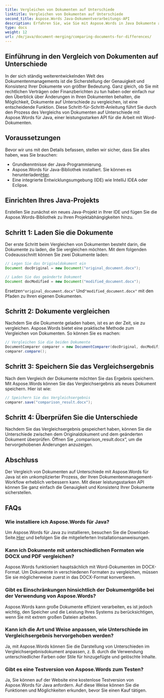 ```yaml
---
title: Vergleichen von Dokumenten auf Unterschiede
linktitle: Vergleichen von Dokumenten auf Unterschiede
second_title: Aspose.Words Java-Dokumentverarbeitungs-API
description: Erfahren Sie, wie Sie mit Aspose.Words in Java Dokumente auf Unterschiede vergleichen. Unsere Schritt-für-Schritt-Anleitung sorgt für eine korrekte Dokumentenverwaltung.
type: docs
weight: 12
url: /de/java/document-merging/comparing-documents-for-differences/
---
```


## Einführung in den Vergleich von Dokumenten auf Unterschiede

In der sich ständig weiterentwickelnden Welt des Dokumentenmanagements ist die Sicherstellung der Genauigkeit und Konsistenz Ihrer Dokumente von größter Bedeutung. Ganz gleich, ob Sie mit rechtlichen Verträgen oder Finanzberichten zu tun haben oder einfach nur den Überblick über Änderungen in Ihren Dokumenten behalten, die Möglichkeit, Dokumente auf Unterschiede zu vergleichen, ist eine entscheidende Funktion. Diese Schritt-für-Schritt-Anleitung führt Sie durch den Prozess des Vergleichs von Dokumenten auf Unterschiede mit Aspose.Words für Java, einer leistungsstarken API für die Arbeit mit Word-Dokumenten.

## Voraussetzungen

Bevor wir uns mit den Details befassen, stellen wir sicher, dass Sie alles haben, was Sie brauchen:

- Grundkenntnisse der Java-Programmierung.
-  Aspose.Words für Java-Bibliothek installiert. Sie können es herunterladen[Hier](https://releases.aspose.com/words/java/).
- Eine integrierte Entwicklungsumgebung (IDE) wie IntelliJ IDEA oder Eclipse.

## Einrichten Ihres Java-Projekts

Erstellen Sie zunächst ein neues Java-Projekt in Ihrer IDE und fügen Sie die Aspose.Words-Bibliothek zu Ihren Projektabhängigkeiten hinzu.

## Schritt 1: Laden Sie die Dokumente

Der erste Schritt beim Vergleichen von Dokumenten besteht darin, die Dokumente zu laden, die Sie vergleichen möchten. Mit dem folgenden Codeausschnitt können Sie zwei Dokumente laden:

```java
// Legen Sie das Originaldokument ein
Document docOriginal = new Document("original_document.docx");

// Laden Sie das geänderte Dokument
Document docModified = new Document("modified_document.docx");
```

 Ersetzen`"original_document.docx"` Und`"modified_document.docx"` mit den Pfaden zu Ihren eigenen Dokumenten.

## Schritt 2: Dokumente vergleichen

Nachdem Sie die Dokumente geladen haben, ist es an der Zeit, sie zu vergleichen. Aspose.Words bietet eine praktische Methode zum Vergleichen von Dokumenten. So können Sie es machen:

```java
// Vergleichen Sie die beiden Dokumente
DocumentComparer comparer = new DocumentComparer(docOriginal, docModified);
comparer.compare();
```

## Schritt 3: Speichern Sie das Vergleichsergebnis

Nach dem Vergleich der Dokumente möchten Sie das Ergebnis speichern. Mit Aspose.Words können Sie das Vergleichsergebnis als neues Dokument speichern. Hier ist wie:

```java
// Speichern Sie das Vergleichsergebnis
comparer.save("comparison_result.docx");
```

## Schritt 4: Überprüfen Sie die Unterschiede

Nachdem Sie das Vergleichsergebnis gespeichert haben, können Sie die Unterschiede zwischen dem Originaldokument und dem geänderten Dokument überprüfen. Öffnen Sie „comparison_result.docx“, um die hervorgehobenen Änderungen anzuzeigen.

## Abschluss

Der Vergleich von Dokumenten auf Unterschiede mit Aspose.Words für Java ist ein unkomplizierter Prozess, der Ihren Dokumentenmanagement-Workflow erheblich verbessern kann. Mit dieser leistungsstarken API können Sie ganz einfach die Genauigkeit und Konsistenz Ihrer Dokumente sicherstellen.

## FAQs

### Wie installiere ich Aspose.Words für Java?

 Um Aspose.Words für Java zu installieren, besuchen Sie die Download-Seite.[Hier](https://releases.aspose.com/words/java/) und befolgen Sie die mitgelieferten Installationsanweisungen.

### Kann ich Dokumente mit unterschiedlichen Formaten wie DOCX und PDF vergleichen?

Aspose.Words funktioniert hauptsächlich mit Word-Dokumenten im DOCX-Format. Um Dokumente in verschiedenen Formaten zu vergleichen, müssen Sie sie möglicherweise zuerst in das DOCX-Format konvertieren.

### Gibt es Einschränkungen hinsichtlich der Dokumentgröße bei der Verwendung von Aspose.Words?

Aspose.Words kann große Dokumente effizient verarbeiten, es ist jedoch wichtig, den Speicher und die Leistung Ihres Systems zu berücksichtigen, wenn Sie mit extrem großen Dateien arbeiten.

### Kann ich die Art und Weise anpassen, wie Unterschiede im Vergleichsergebnis hervorgehoben werden?

Ja, mit Aspose.Words können Sie die Darstellung von Unterschieden im Vergleichsergebnisdokument anpassen, z. B. durch die Verwendung unterschiedlicher Farben oder Stile für hinzugefügte und gelöschte Inhalte.

### Gibt es eine Testversion von Aspose.Words zum Testen?

Ja, Sie können auf der Website eine kostenlose Testversion von Aspose.Words für Java anfordern. Auf diese Weise können Sie die Funktionen und Möglichkeiten erkunden, bevor Sie einen Kauf tätigen.